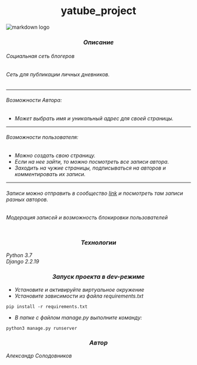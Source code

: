 # <center>yatube_project 

![markdown logo](https://static9.depositphotos.com/1303326/1141/i/450/depositphotos_11414288-stock-photo-old-book-quill-and-black.jpg)

### <center>_Описание_

###### *Социальная сеть блогеров*<br/>
###### *Cеть для публикации личных дневников.*<br/>
---
###### *Возможности Автора:*

- *Может выбрать имя и уникальный адрес для своей страницы.*
---

###### *Возможности пользователя:*

- *Можно создать свою страницу.*
- *Если на нее зайти, то можно посмотреть все записи автора.*
- *Заходить на чужие страницы, подписываться на авторов и комментировать их записи.*
---

###### *Записи можно отправить в сообщество [link]() и посмотреть там записи разных авторов.*

###### *Модерация записей и возможность блокировки пользователей*<br/><br/>

### <center>*Технологии* 
*Python 3.7*<br/>
*Django 2.2.19*

### <center>*Запуск проекта в dev-режиме*
- *Установите и активируйте виртуальное окружение*
- *Установите зависимости из файла requirements.txt*
```
pip install -r requirements.txt
``` 
- *В папке с файлом manage.py выполните команду:*
```
python3 manage.py runserver
```
### <center>*Автор*
*Александр Солодовников* 
